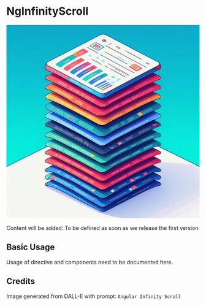 # NgInfinityScroll

![DALL-E Prompt: Angular Infinity Scroll](/docs/images/header.png)

Content will be added: To be defined as soon as we release the first version

## Basic Usage

Usage of directive and components need to be documented here.

## Credits

Image generated from DALL-E with prompt: `Angular Infinity Scroll`
